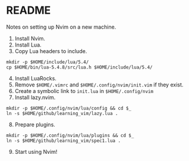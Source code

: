 # README

Notes on setting up Nvim on a new machine.

1. Install Nvim.
2. Install Lua.
3. Copy Lua headers to include.

```console
mkdir -p $HOME/include/lua/5.4/
cp $HOME/bin/lua-5.4.8/src/lua.h $HOME/include/lua/5.4/
```

4. Install LuaRocks.
5. Remove `$HOME/.vimrc` and `$HOME/.config/nvim/init.vim` if they exist.
6. Create a symbolic link to `init.lua` in `$HOME/.config/nvim`
7. Install lazy.nvim.

```console
mkdir -p $HOME/.config/nvim/lua/config && cd $_
ln -s $HOME/github/learning_vim/lazy.lua .
```

8. Prepare plugins.

```console
mkdir -p $HOME/.config/nvim/lua/plugins && cd $_
ln -s $HOME/github/learning_vim/spec1.lua .
```

9. Start using Nvim!
